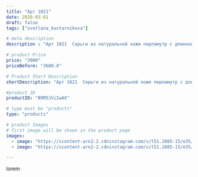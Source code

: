 ```yaml
---
title: "Арт 1021"
date: 2020-03-01
draft: false
tags: ["svetlana_kustarnikova"]

# meta description
description : "Арт 1021  Серьги из натуральной кожи перламутр с длинной кистью . Застежка гвоздики ПРОДАНО"

# product Price
price: "3000"
priceBefore: "3600.0"

# Product Short Description
shortDescription: "Арт 1021  Серьги из натуральной кожи перламутр с длинной кистью . Застежка гвоздики ПРОДАНО"

#product ID
productID: "B9M5JViIwAX"

# type must be "products"
type: "products"

# product Images
# first image will be shown in the product page
images:
  - image: "https://scontent-arn2-2.cdninstagram.com/v/t51.2885-15/e35/88241650_566795713908473_1010473774641966348_n.jpg?se=7&tp=1&_nc_ht=scontent-arn2-2.cdninstagram.com&_nc_cat=105&_nc_ohc=xeT1fV1jQMgAX8bd00Z&oh=a2000ca386b3470e68d804457efcf540&oe=606ACB4C&ig_cache_key=MjI1NTQyODgzODA2NjY4MjUzNA%3D%3D.2"
  - image: "https://scontent-arn2-2.cdninstagram.com/v/t51.2885-15/e35/84316725_185990339375789_5756650980325074809_n.jpg?se=7&tp=1&_nc_ht=scontent-arn2-2.cdninstagram.com&_nc_cat=105&_nc_ohc=K_bFVOTo6P8AX9Qn2lK&oh=31dd3943e067540b0ddaab77d5c7860c&oe=606BA7CC&ig_cache_key=MjI1NTQyODgzODA4MzQ2ODUzMw%3D%3D.2"

---
```

lorem
